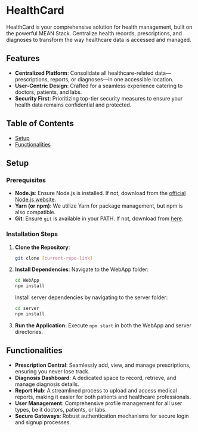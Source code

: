 # HealthCard

HealthCard is your comprehensive solution for health management, built on the powerful MEAN Stack. Centralize health records, prescriptions, and diagnoses to transform the way healthcare data is accessed and managed.

## Features

- **Centralized Platform**: Consolidate all healthcare-related data—prescriptions, reports, or diagnoses—in one accessible location.
- **User-Centric Design**: Crafted for a seamless experience catering to doctors, patients, and labs.
- **Security First**: Prioritizing top-tier security measures to ensure your health data remains confidential and protected.

## Table of Contents

- [Setup](#setup)
- [Functionalities](#functionalities)

## Setup

### Prerequisites

- **Node.js**: Ensure Node.js is installed. If not, download from the [official Node.js website](https://nodejs.org/).
- **Yarn (or npm)**: We utilize Yarn for package management, but npm is also compatible.
- **Git**: Ensure `git` is available in your PATH. If not, download from [here](https://git-scm.com/).

### Installation Steps

1. **Clone the Repository**:
   ```bash
   git clone [current-repo-link]
   ```
   
2. **Install Dependencies**:
   Navigate to the WebApp folder:
   ```bash
   cd WebApp
   npm install
   ```
   Install server dependencies by navigating to the server folder:
   ```bash
   cd server
   npm install
   ```

3. **Run the Application:**
   Execute `npm start` in both the WebApp and server directories.

## Functionalities
   - **Prescription Central**: Seamlessly add, view, and manage prescriptions, ensuring you never lose track.
   - **Diagnosis Dashboard**: A dedicated space to record, retrieve, and manage diagnosis details.
   - **Report Hub**: A streamlined process to upload and access medical reports, making it easier for both patients and healthcare professionals.
   - **User Management**: Comprehensive profile management for all user types, be it doctors, patients, or labs.
   - **Secure Gateways**: Robust authentication mechanisms for secure login and signup processes.
